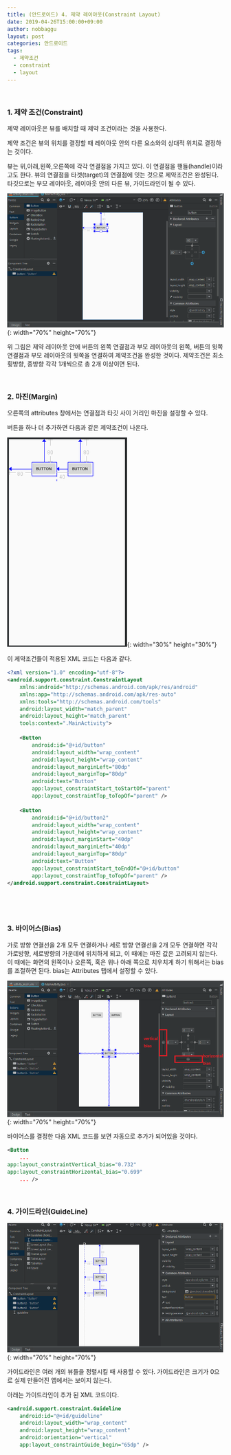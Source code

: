 ```yaml
---
title: (안드로이드) 4. 제약 레이아웃(Constraint Layout)
date: 2019-04-26T15:00:00+09:00
author: nobbaggu
layout: post
categories: 안드로이드
tags:
  - 제약조건
  - constraint
  - layout
---
```


&nbsp;
### 1. 제약 조건(Constraint)

제약 레이아웃은 뷰를 배치할 때 제약 조건이라는 것을 사용한다.

제약 조건은 뷰의 위치를 결정할 때 레이아웃 안의 다른 요소와의 상대적 위치로 결정하는 것이다.

뷰는 위,아래,왼쪽,오른쪽에 각각 연결점을 가지고 있다. 이 연결점을 핸들(handle)이라고도 한다. 뷰의 연결점을 타겟(target)의 연결점에 잇는 것으로 제약조건은 완성된다. 타깃으로는 부모 레이아웃, 레이아웃 안의 다른 뷰, 가이드라인이 될 수 있다.

![constraint](/images/android/4/1.png){: width="70%" height="70%"}

위 그림은 제약 레이아웃 안에 버튼의 왼쪽 연결점과 부모 레이아웃의 왼쪽, 버튼의 윗쪽 연결점과 부모 레이아웃의 윗쪽을 연결하여 제약조건을 완성한 것이다. 제약조건은 최소 횡방향, 종방향 각각 1개씩으로 총 2개 이상이면 된다.


&nbsp;
### 2. 마진(Margin)
오른쪽의 attributes 창에서는 연결점과 타깃 사이 거리인 마진을 설정할 수 있다.

버튼을 하나 더 추가하면 다음과 같은 제약조건이 나온다.

![constraint](/images/android/4/2.png){: width="30%" height="30%"}

이 제약조건들이 적용된 XML 코드는 다음과 같다.

~~~ xml
<?xml version="1.0" encoding="utf-8"?>
<android.support.constraint.ConstraintLayout 
    xmlns:android="http://schemas.android.com/apk/res/android"
    xmlns:app="http://schemas.android.com/apk/res-auto"
    xmlns:tools="http://schemas.android.com/tools"
    android:layout_width="match_parent"
    android:layout_height="match_parent"
    tools:context=".MainActivity">

    <Button
        android:id="@+id/button"
        android:layout_width="wrap_content"
        android:layout_height="wrap_content"
        android:layout_marginLeft="80dp"
        android:layout_marginTop="80dp"
        android:text="Button"
        app:layout_constraintStart_toStartOf="parent"
        app:layout_constraintTop_toTopOf="parent" />

    <Button
        android:id="@+id/button2"
        android:layout_width="wrap_content"
        android:layout_height="wrap_content"
        android:layout_marginStart="40dp"
        android:layout_marginLeft="40dp"
        android:layout_marginTop="80dp"
        android:text="Button"
        app:layout_constraintStart_toEndOf="@+id/button"
        app:layout_constraintTop_toTopOf="parent" />
</android.support.constraint.ConstraintLayout>
~~~

&nbsp;

&nbsp;
### 3. 바이어스(Bias)
가로 방향 연결선을 2개 모두 연결하거나 세로 방향 연결선을 2개 모두 연결하면 각각 가로방향, 세로방향의 가운데에 위치하게 되고, 이 때에는 마진 값은 고려되지 않는다. 이 때에는 화면의 왼쪽이나 오른쪽, 혹은 위나 아래 쪽으로 치우치게 하기 위해서는 bias를 조절하면 된다. bias는 Attributes 탭에서 설정할 수 있다.

![constraint](/images/android/4/3.png){: width="70%" height="70%"}

바이어스를 결정한 다음 XML 코드를 보면 자동으로 추가가 되어있을 것이다.

~~~ xml
<Button
	...
app:layout_constraintVertical_bias="0.732"
app:layout_constraintHorizontal_bias="0.699"
	... />
~~~

&nbsp;
### 4. 가이드라인(GuideLine)

![constraint](/images/android/4/4.png){: width="70%" height="70%"}

가이드라인은 여러 개의 뷰들을 정렬시킬 때 사용할 수 있다. 가이드라인은 크기가 0으로 실제 만들어진 앱에서는 보이지 않는다.

아래는 가이드라인이 추가 된 XML 코드이다.

~~~ xml
<android.support.constraint.Guideline
    android:id="@+id/guideline"
    android:layout_width="wrap_content"
    android:layout_height="wrap_content"
    android:orientation="vertical"
    app:layout_constraintGuide_begin="65dp" />
~~~

